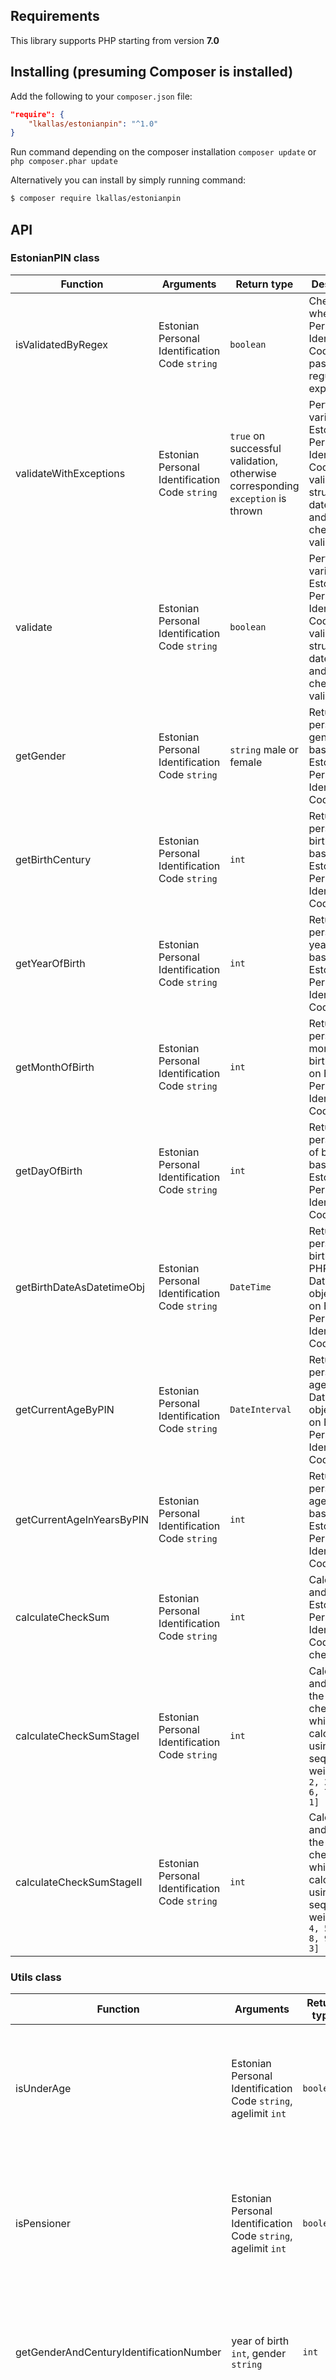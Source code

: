 ## Requirements

This library supports PHP starting from version **7.0**


## Installing (presuming Composer is installed)

Add the following to your `composer.json` file:

```json
"require": {
    "lkallas/estonianpin": "^1.0"
}
```

Run command depending on the composer installation `composer update` or `php composer.phar update`

Alternatively you can install by simply running command:

```bash
$ composer require lkallas/estonianpin
```


## API
### EstonianPIN class

| Function | Arguments | Return type | Description |
| -------- | --------- | ----------- | ----------- |
| isValidatedByRegex | Estonian Personal Identification Code `string` | `boolean` | Checks whether the Personal Identification Code format passes regular expression |
| validateWithExceptions | Estonian Personal Identification Code `string` | `true` on successful validation, otherwise corresponding `exception` is thrown | Performs various Estonian Personal Identification Code validations: structure, date of birth and checksum validation |
| validate | Estonian Personal Identification Code `string` | `boolean` | Performs various Estonian Personal Identification Code validations: structure, date of birth and checksum validation |
| getGender | Estonian Personal Identification Code `string` | `string` male or female | Returns person's gender based on Estonian Personal Identification Code |
| getBirthCentury  | Estonian Personal Identification Code `string` | `int` | Returns person's birth century based on Estonian Personal Identification Code |
| getYearOfBirth | Estonian Personal Identification Code `string` | `int` | Returns person's year of birth based on Estonian Personal Identification Code |
| getMonthOfBirth | Estonian Personal Identification Code `string` | `int` | Returns person's month of birth based on Estonian Personal Identification Code |
| getDayOfBirth | Estonian Personal Identification Code `string` | `int` | Returns person's day of birth based on Estonian Personal Identification Code |
| getBirthDateAsDatetimeObj | Estonian Personal Identification Code `string` | `DateTime` | Returns person's birthdate as PHP DateTime object based on Estonian Personal Identification Code |
| getCurrentAgeByPIN | Estonian Personal Identification Code `string` | `DateInterval` | Returns person's age as PHP DateInterval object based on Estonian Personal Identification Code |
| getCurrentAgeInYearsByPIN| Estonian Personal Identification Code `string` | `int` | Returns person's age in years based on Estonian Personal Identification Code |
| calculateCheckSum | Estonian Personal Identification Code `string` | `int` | Calculates and returns Estonian Personal Identification Code checksum |
| calculateCheckSumStageI | Estonian Personal Identification Code `string` | `int` | Calculates and returns the checksum which is calculated using sequence of weights `[1, 2, 3, 4, 5, 6, 7, 8, 9, 1]` |
| calculateCheckSumStageII | Estonian Personal Identification Code `string` | `int` | Calculates and returns the checksum which is calculated using sequence of weights `[3, 4, 5, 6, 7, 8, 9, 1, 2, 3]` |

### Utils class

| Function | Arguments | Return type | Description |
| -------- | --------- | ----------- | ----------- |
| isUnderAge | Estonian Personal Identification Code `string`, agelimit `int` | `boolean` | Checks whether the person is a minor based on Estonian Personal Identification Code. Default age limit is 18 |
| isPensioner | Estonian Personal Identification Code `string`, agelimit `int` | `boolean` | Checks whether the person is a pensioner based on Estonian Personal Identification Code. Default age limit is 65 |
| getGenderAndCenturyIdentificationNumber | year of birth `int`, gender `string`  | `int` | Returns person's gender/birth century identification number based on year of birth and gender |
| getPersonDetailsByPINAsArray | Estonian Personal Identification Code `string` | `array` | Returns associative array with person details based on Estonian Personal Identification Code (gender, year of birth, month of birth, day of birth and serial number) |
| getPersonDetailsByPIN | Estonian Personal Identification Code `string` | `stdClass` | Same as previous but the return type is an object |
| generateRandomMalePIN  |  | `string` | Generates random  Estonian Personal Identification Code for male person |
| generateRandomFemalePIN |  | `string` | Generates random  Estonian Personal Identification Code for female person |
| generateRandomPIN |  | `string` | Generates random  Estonian Personal Identification Code |
| generate | isiku andmed `array` | `string` | Generates a Estonian Personal Identification Code based on inserted data |
| generateValidRandomDate |  | `string` | Generates random date between current date and the date up to 100 years back. The format will be dd.mm.yyyy  |
| generateRandomDateArray | | `array` | Same as the previous but the return type is an array |
